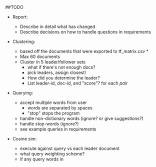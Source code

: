 ##TODO

- Report: 
    - Describe in detail what has changed
    - Describe decisions on how to handle questions in requirements
    
- Clustering:
    * based off the documents that were exported to tf_matrix.csv *
    - Max 60 documents
    - Cluster in 5 leader/follower sets 
        - what if there's not enough docs?
        - pick leaders, assign closest!
        - How did you determine the leader?
        - List leader-id, doc-id, and "score"? for each *pair*
        
- Querying:
    - accept multiple words from user
        - words are separated by spaces
        - "stop" stops the program 
    - handle non-dictionary words (ignore? or give suggestions?)
    - handle stop-words (ignore?)
    - see example queries in requirements
  
- Cosine sim:
    - execute against query vs each leader document
    - what query weighting scheme?
    - if any query words in <title>, add +0.25 to score
    - display score, doc url and title in descending order for top K=6 results
        - explain why you think these are correct
        - also display first 20 words in doc (can be stemmed)
        - If less than K/2 documents are returned for a query, rerun the query using thesaurus expansion.    
    
 - etc:
    - add exceptions to parsing stopwords.txt and thesaurus.csv
    - add clear output and show main menu to display_menu()
    - should I stem words in the docs?
    - add user agent
    - "press enter to continue" after printing optional info
    
 questions for prof:
 yes  - if you add .25, does that go over 1.0?
 x   - format of thesaurus as a CSV passed by optional command line argument?
 x   - do we need to keep things like showing the term frequency matrix? 
no they should be ignored    - how do duplicates come into play in clustering?
 x   - do stopwords and thesaurus HAVE to be passed to the program
 x   - what's the cos threshold for it a document is returned?